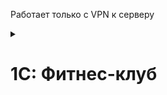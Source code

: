 Работает только с VPN к серверу

<details>
<summary><h1>1С: Фитнес-клуб</h1></summary>

### Рабочее

```bash
http://192.168.2.16/hran1c/repository.1ccr/fitness4
```
### Релизное

```bash
http://192.168.2.16/hran1c/repository.1ccr/fitness_release
```

### Релизное ПРОФ

```bash
http://192.168.2.16/hran1c/repository.1ccr/fitness_release_prof
```

### Мессенджер рабочее

```bash
http://192.168.2.16/hran1c/repository.1ccr/fitness4_messenger
```
### Мессенджер релизное

```bash
http://192.168.2.16/hran1c/repository.1ccr/fitness4_messenger_release
```


<details>
<summary><h1>1С: Стоматологическая клиника</h1></summary>

### Рабочее

```bash
http://192.168.2.16/hran1c/repository.1ccr/stomatology2
```
### Релизное

```bash
http://192.168.2.16/hran1c/repository.1ccr/stomatology2_release
```

### Релизное рабочее

```bash
http://192.168.2.16/hran1c/repository.1ccr/stomatology2_messenger
```

### Мессенджер релизное

```bash
http://192.168.2.16/hran1c/repository.1ccr/stomatology2_messenger_release
```
### Журнал записи

```bash
http://192.168.2.16/hran1c/repository.1ccr/stomatology2_shedule
```
<details>
<summary><h1>1С: Салон красоты</h1></summary>

### Рабочее

```bash
http://192.168.2.16/hran1c/repository.1ccr/salon_spa_2
```
### Релизное

```bash
http://192.168.2.16/hran1c/repository.1ccr/salon_release
```

### Релизное рабочее

```bash
http://192.168.2.16/hran1c/repository.1ccr/salon_messenger
```

### Мессенджер релизное

```bash
http://192.168.2.16/hran1c/repository.1ccr/salon_messenger_release
```
### Журнал записи

```bash
http://192.168.2.16/hran1c/repository.1ccr/salon_spa_2_shedule
```